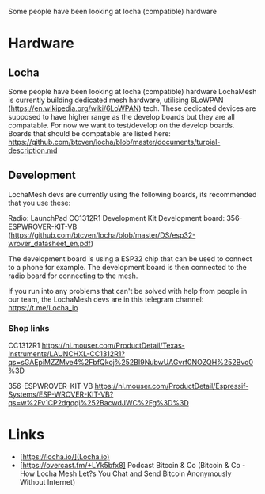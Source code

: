 Some people have been looking at locha (compatible) hardware

# Hardware
## Locha

Some people have been looking at locha (compatible) hardware
LochaMesh is currently building dedicated mesh hardware, utilising 6LoWPAN (https://en.wikipedia.org/wiki/6LoWPAN) tech. These dedicated devices are supposed to have higher range as the develop boards but they are all compatable. For now we want to test/develop on the develop boards. Boards that should be compatable are listed here: https://github.com/btcven/locha/blob/master/documents/turpial-description.md

## Development
LochaMesh devs are currently using the following boards, its recommended that you use these:

Radio: LaunchPad CC1312R1 Development Kit
Development board: 356-ESPWROVER-KIT-VB (https://github.com/btcven/locha/blob/master/DS/esp32-wrover_datasheet_en.pdf)

The development board is using a ESP32 chip that can be used to connect to a phone for example. The development board is then connected to the radio board for connecting to the mesh.

If you run into any problems that can't be solved with help from people in our team, the LochaMesh devs are in this telegram channel: https://t.me/Locha_io

### Shop links
CC1312R1
https://nl.mouser.com/ProductDetail/Texas-Instruments/LAUNCHXL-CC1312R1?qs=sGAEpiMZZMve4%2FbfQkoj%252BI9NubwUAGvrf0NOZQH%252Bvo0%3D

356-ESPWROVER-KIT-VB
https://nl.mouser.com/ProductDetail/Espressif-Systems/ESP-WROVER-KIT-VB?qs=w%2Fv1CP2dgqqi%252BacwdJWC%2Fg%3D%3D

# Links

* [https://locha.io/](Locha.io)
* [https://overcast.fm/+LYk5bfx8] Podcast Bitcoin & Co (Bitcoin & Co - How Locha Mesh Let?s You Chat and Send Bitcoin Anonymously Without Internet)

